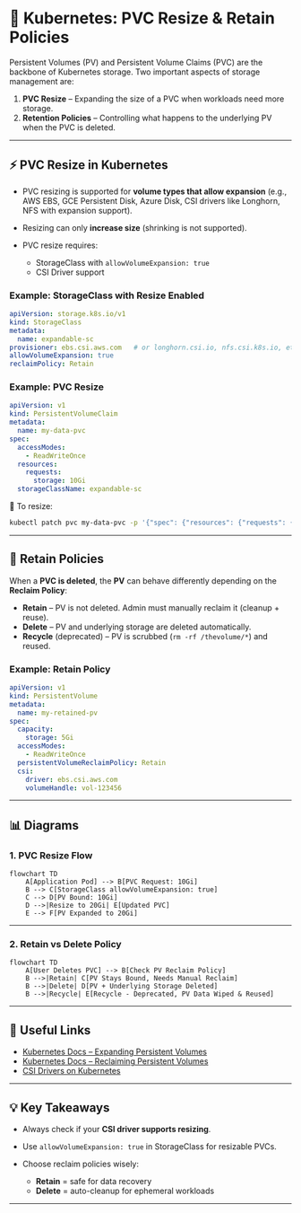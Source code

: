 # 📖 Kubernetes: PVC Resize & Retain Policies

Persistent Volumes (PV) and Persistent Volume Claims (PVC) are the backbone of Kubernetes storage. Two important aspects of storage management are:

1. **PVC Resize** – Expanding the size of a PVC when workloads need more storage.
2. **Retention Policies** – Controlling what happens to the underlying PV when the PVC is deleted.

---

## ⚡ PVC Resize in Kubernetes

* PVC resizing is supported for **volume types that allow expansion** (e.g., AWS EBS, GCE Persistent Disk, Azure Disk, CSI drivers like Longhorn, NFS with expansion support).
* Resizing can only **increase size** (shrinking is not supported).
* PVC resize requires:

  * StorageClass with `allowVolumeExpansion: true`
  * CSI Driver support

### Example: StorageClass with Resize Enabled

```yaml
apiVersion: storage.k8s.io/v1
kind: StorageClass
metadata:
  name: expandable-sc
provisioner: ebs.csi.aws.com   # or longhorn.csi.io, nfs.csi.k8s.io, etc.
allowVolumeExpansion: true
reclaimPolicy: Retain
```

### Example: PVC Resize

```yaml
apiVersion: v1
kind: PersistentVolumeClaim
metadata:
  name: my-data-pvc
spec:
  accessModes:
    - ReadWriteOnce
  resources:
    requests:
      storage: 10Gi
  storageClassName: expandable-sc
```

📌 To resize:

```sh
kubectl patch pvc my-data-pvc -p '{"spec": {"resources": {"requests": {"storage": "20Gi"}}}}'
```

---

## 🔄 Retain Policies

When a **PVC is deleted**, the **PV** can behave differently depending on the **Reclaim Policy**:

* **Retain** – PV is not deleted. Admin must manually reclaim it (cleanup + reuse).
* **Delete** – PV and underlying storage are deleted automatically.
* **Recycle** (deprecated) – PV is scrubbed (`rm -rf /thevolume/*`) and reused.

### Example: Retain Policy

```yaml
apiVersion: v1
kind: PersistentVolume
metadata:
  name: my-retained-pv
spec:
  capacity:
    storage: 5Gi
  accessModes:
    - ReadWriteOnce
  persistentVolumeReclaimPolicy: Retain
  csi:
    driver: ebs.csi.aws.com
    volumeHandle: vol-123456
```

---

## 📊 Diagrams

### 1. PVC Resize Flow

```mermaid
flowchart TD
    A[Application Pod] --> B[PVC Request: 10Gi]
    B --> C[StorageClass allowVolumeExpansion: true]
    C --> D[PV Bound: 10Gi]
    D -->|Resize to 20Gi| E[Updated PVC]
    E --> F[PV Expanded to 20Gi]
```

---

### 2. Retain vs Delete Policy

```mermaid
flowchart TD
    A[User Deletes PVC] --> B[Check PV Reclaim Policy]
    B -->|Retain| C[PV Stays Bound, Needs Manual Reclaim]
    B -->|Delete| D[PV + Underlying Storage Deleted]
    B -->|Recycle| E[Recycle - Deprecated, PV Data Wiped & Reused]
```

---

## 🔗 Useful Links

* [Kubernetes Docs – Expanding Persistent Volumes](https://kubernetes.io/docs/concepts/storage/persistent-volumes/#expanding-persistent-volumes-claims)
* [Kubernetes Docs – Reclaiming Persistent Volumes](https://kubernetes.io/docs/concepts/storage/persistent-volumes/#reclaiming)
* [CSI Drivers on Kubernetes](https://kubernetes-csi.github.io/docs/drivers.html)

---

## 💡 Key Takeaways

* Always check if your **CSI driver supports resizing**.
* Use `allowVolumeExpansion: true` in StorageClass for resizable PVCs.
* Choose reclaim policies wisely:

  * **Retain** = safe for data recovery
  * **Delete** = auto-cleanup for ephemeral workloads

---

